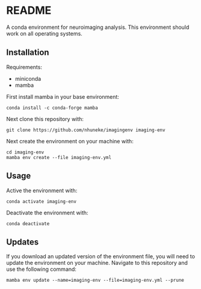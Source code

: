 # README

A conda environment for neuroimaging analysis. This environment should work on all operating systems.

## Installation

Requirements:
- miniconda
- mamba

First install mamba in your base environment:
```
conda install -c conda-forge mamba
```

Next clone this repository with:
```
git clone https://github.com/nhuneke/imagingenv imaging-env
```

Next create the environment on your machine with:
```
cd imaging-env
mamba env create --file imaging-env.yml
```

## Usage

Active the environment with:
```
conda activate imaging-env
```

Deactivate the environment with:
```
conda deactivate
```

## Updates

If you download an updated version of the environment file, you will need to update
the environment on your machine. Navigate to this repository and use the following command:
```
mamba env update --name=imaging-env --file=imaging-env.yml --prune
```

